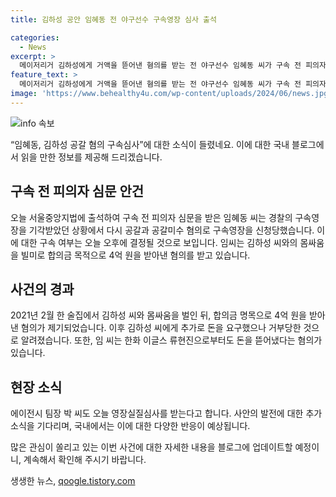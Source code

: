 ```yaml
---
title: 김하성 공안 임혜동 전 야구선수 구속영장 심사 출석

categories:
  - News
excerpt: >
  메이저리거 김하성에게 거액을 뜯어낸 혐의를 받는 전 야구선수 임혜동 씨가 구속 전 피의자 심문을 받았습니다. 경찰은 지난달 26일 공갈과 공갈미수 혐의를 적용하며 구속영장을 재신청했습니다. 임 씨는 김 씨와의 몸싸움을 빌미로 합의금 명목으로 4억 원을 받아낸 혐의를 받고, 범행을 공모한 혐의를 받는 에이전시 팀장 박씨도 영장실질심사를 받습니다.
feature_text: >
  메이저리거 김하성에게 거액을 뜯어낸 혐의를 받는 전 야구선수 임혜동 씨가 구속 전 피의자 심문을 받았습니다. 경찰은 지난달 26일 공갈과 공갈미수 혐의를 적용하며 구속영장을 재신청했습니다. 임 씨는 김 씨와의 몸싸움을 빌미로 합의금 명목으로 4억 원을 받아낸 혐의를 받고, 범행을 공모한 혐의를 받는 에이전시 팀장 박씨도 영장실질심사를 받습니다.
image: 'https://www.behealthy4u.com/wp-content/uploads/2024/06/news.jpg'
---
```


<p><img src="https://www.behealthy4u.com/wp-content/uploads/2024/06/news.jpg" alt="info 속보" /></p>

<p>“임혜동, 김하성 공갈 혐의 구속심사”에 대한 소식이 들렸네요. 이에 대한 국내 블로그에서 읽을 만한 정보를 제공해 드리겠습니다.</p>

<h2 data-ke-size="size26">구속 전 피의자 심문 안건</h2>

<p data-ke-size="size16">오늘 서울중앙지법에 출석하여 구속 전 피의자 심문을 받은 임혜동 씨는 경찰의 구속영장을 기각받았던 상황에서 다시 공갈과 공갈미수 혐의로 구속영장을 신청당했습니다. 이에 대한 구속 여부는 오늘 오후에 결정될 것으로 보입니다. 임씨는 김하성 씨와의 몸싸움을 빌미로 합의금 목적으로 4억 원을 받아낸 혐의를 받고 있습니다.</p>

<h2 data-ke-size="size26">사건의 경과</h2>

<p data-ke-size="size16">2021년 2월 한 술집에서 김하성 씨와 몸싸움을 벌인 뒤, 합의금 명목으로 4억 원을 받아낸 혐의가 제기되었습니다. 이후 김하성 씨에게 추가로 돈을 요구했으나 거부당한 것으로 알려졌습니다. 또한, 임 씨는 한화 이글스 류현진으로부터도 돈을 뜯어냈다는 혐의가 있습니다. </p>

<h2 data-ke-size="size26">현장 소식</h2>

<p data-ke-size="size16">에이전시 팀장 박 씨도 오늘 영장실질심사를 받는다고 합니다. 사안의 발전에 대한 추가 소식을 기다리며, 국내에서는 이에 대한 다양한 반응이 예상됩니다.</p>

<p>많은 관심이 쏠리고 있는 이번 사건에 대한 자세한 내용을 블로그에 업데이트할 예정이니, 계속해서 확인해 주시기 바랍니다.</p>
생생한 뉴스, <a href="https://qoogle.tistory.com" rel="dofollow">qoogle.tistory.com</a>


